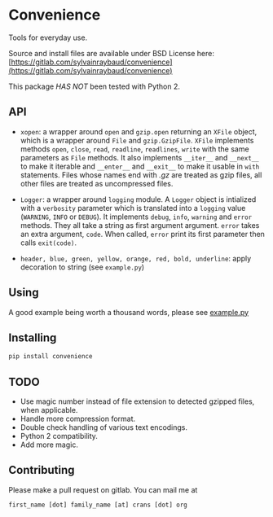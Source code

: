 # Convenience
Tools for everyday use.

Source and install files are available under BSD License here: [https://gitlab.com/sylvainraybaud/convenience](https://gitlab.com/sylvainraybaud/convenience)

This package *HAS NOT* been tested with Python 2.

## API

* ``xopen``: a wrapper around ``open`` and ``gzip.open`` returning an ``XFile`` object, which is a wrapper around ``File`` and ``gzip.GzipFile``. ``XFile`` implements methods ``open``, ``close``, ``read``, ``readline``, ``readlines``, ``write`` with the same parameters as ``File`` methods. It also implements ``__iter__`` and ``__next__`` to make it iterable and ``__enter__`` and ``__exit__`` to make it usable in ``with`` statements. Files whose names end with *.gz* are treated as gzip files, all other files are treated as uncompressed files.

* ``Logger``: a wrapper around ``logging`` module. A ``Logger`` object is intialized with a ``verbosity`` parameter which is translated into a ``logging`` value (``WARNING``, ``INFO`` or ``DEBUG``). It implements ```debug```, ```info```, ```warning``` and ``error`` methods. They all take a string as first argument argument. ``error`` takes an extra argument, ``code``. When called, ``error`` print its first parameter then calls ``exit(code)``.

* ```header, blue, green, yellow, orange, red, bold, underline```: apply decoration to string (see ```example.py```)

## Using

A good example being worth a thousand words, please see [example.py](https://gitlab.com/sylvainraybaud/convenience/blob/master/example.py)

## Installing

````bash
pip install convenience
````

## TODO

* Use magic number instead of file extension to detected gzipped files, when applicable.
* Handle more compression format.
* Double check handling of various text encodings.
* Python 2 compatibility.
* Add more magic.

## Contributing

Please make a pull request on gitlab. You can mail me at 

````first_name [dot] family_name [at] crans [dot] org````